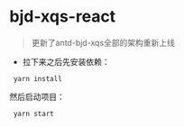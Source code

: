 # bjd-xqs-react
> 更新了antd-bjd-xqs全部的架构重新上线

* 拉下来之后先安装依赖：
```
 yarn install
```
然后启动项目：
```
 yarn start
```

